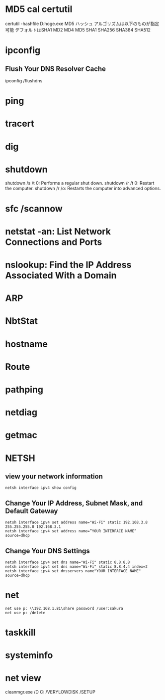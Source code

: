 # MD5 cal certutil
certutil -hashfile D:hoge.exe MD5
ハッシュ アルゴリズムは以下のものが指定可能
デフォルトはSHA1
MD2
MD4
MD5
SHA1
SHA256
SHA384
SHA512

# ipconfig
## Flush Your DNS Resolver Cache
ipconfig /flushdns

# ping

# tracert

# dig

# shutdown
shutdown /s /t 0: Performs a regular shut down.
shutdown /r /t 0: Restart the computer.
shutdown /r /o: Restarts the computer into advanced options.

# sfc /scannow

# netstat -an: List Network Connections and Ports

# nslookup: Find the IP Address Associated With a Domain

# ARP

# NbtStat

# hostname

# Route

# pathping

# netdiag

# getmac

# NETSH
## view your network information
    netsh interface ipv4 show config
## Change Your IP Address, Subnet Mask, and Default Gateway
    netsh interface ipv4 set address name="Wi-Fi" static 192.168.3.8 255.255.255.0 192.168.3.1
    netsh interface ipv4 set address name=”YOUR INTERFACE NAME” source=dhcp
## Change Your DNS Settings
    netsh interface ipv4 set dns name="Wi-Fi" static 8.8.8.8
    netsh interface ipv4 set dns name="Wi-Fi" static 8.8.4.4 index=2
    netsh interface ipv4 set dnsservers name"YOUR INTERFACE NAME" source=dhcp


# net
    net use p: \\192.168.1.81\share password /user:sakura
    net use p: /delete

# taskkill

# systeminfo

# net view

cleanmgr.exe /D C: /VERYLOWDISK /SETUP

